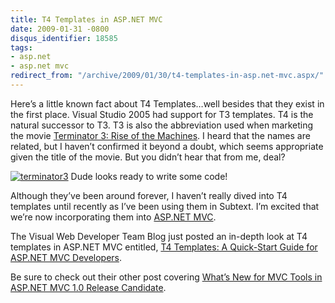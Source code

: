 ```yaml
---
title: T4 Templates in ASP.NET MVC
date: 2009-01-31 -0800
disqus_identifier: 18585
tags:
- asp.net
- asp.net mvc
redirect_from: "/archive/2009/01/30/t4-templates-in-asp.net-mvc.aspx/"
---
```


Here’s a little known fact about T4 Templates…well besides that they
exist in the first place. Visual Studio 2005 had support for T3
templates. T4 is the natural successor to T3. T3 is also the
abbreviation used when marketing the movie [Terminator 3: Rise of the
Machines](http://www.imdb.com/title/tt0181852/ "Terminator 3 on IMDB").
I heard that the names are related, but I haven’t confirmed it beyond a
doubt, which seems appropriate given the title of the movie. But you
didn’t hear that from me, deal?

[![terminator3](https://haacked.com/images/haacked_com/WindowsLiveWriter/T4TemplatesinASP.NETMVC_D539/terminator3_thumb.jpg "terminator3")](https://haacked.com/images/haacked_com/WindowsLiveWriter/T4TemplatesinASP.NETMVC_D539/terminator3_2.jpg)
Dude looks ready to write some code!

Although they’ve been around forever, I haven’t really dived into T4
templates until recently as I’ve been using them in Subtext. I’m excited
that we’re now incorporating them into [ASP.NET
MVC](http://asp.net/mvc "ASP.NET Website").

The Visual Web Developer Team Blog just posted an in-depth look at T4
templates in ASP.NET MVC entitled, [T4 Templates: A Quick-Start Guide
for ASP.NET MVC
Developers](http://blogs.msdn.com/webdevtools/archive/2009/01/29/t4-templates-a-quick-start-guide-for-asp-net-mvc-developers.aspx "T4 Templates Quickstart").

Be sure to check out their other post covering [What’s New for MVC Tools
in ASP.NET MVC 1.0 Release
Candidate](http://blogs.msdn.com/webdevtools/archive/2009/01/27/overview-of-mvc-tools-features.aspx "What's New").

